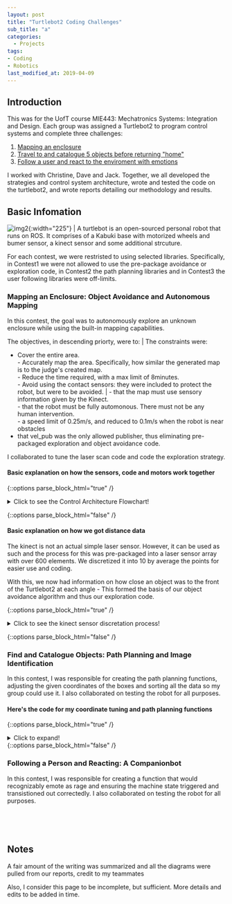 ```yaml
---
layout: post
title: "Turtlebot2 Coding Challenges"
sub_title: "a"
categories:
  - Projects
tags:
- Coding
- Robotics
last_modified_at: 2019-04-09 
---
```



## Introduction 
This was for the UofT course MIE443: Mechatronics Systems: Integration and Design. Each group was assigned a Turtlebot2 to program control systems and complete three challenges:

1. [Mapping an enclosure](#1)
2. [Travel to and catalogue 5 objects before returning "home"](#2)
3. [Follow a user and react to the enviroment with emotions](#3)

I worked with Christine, Dave and Jack. Together, we all developed the strategies and control system architecture, wrote and tested the code on the turtlebot2, and wrote reports detailing our methodology and results.

## Basic Infomation

![img2](https://www.turtlebot.com/assets/images/turtlebot_2_lg.png){:width="225"} | A turtlebot is an open-sourced personal robot that runs on ROS. It comprises of a Kabuki base with motorized wheels and bumer sensor, a kinect sensor and some additional strcuture.

For each contest, we were restristed to using selected libraries. Specifically, in Contest1 we were not allowed to use the pre-package avoidance or exploration code, in Contest2 the path planning libraries and in Contest3 the user following libraries were off-limits.

### Mapping an Enclosure: Object Avoidance and Autonomous Mapping <a name="1"></a>
In this contest, the goal was to autonomously explore an unknown enclosure while using the built-in mapping capabilities. 

The objectives, in descending priorty, were to: | The constraints were:
- Cover the entire area. <br> - Accurately map the area. Specifically, how similar the generated map is to the judge's created map.<br>- Reduce the time required, with a max limit of 8minutes.<br>- Avoid using the contact sensors: they were included to protect the robot, but were to be avoided. | - that the map must use sensory information given by the Kinect.<br>- that the robot must be fully automonous. There must not be any human intervention.<br>- a speed limit of 0.25m/s, and reduced to 0.1m/s when the robot is near obstacles
- that vel_pub was the only allowed publisher, thus eliminating pre-packaged exploration and object avoidance code.

I collaborated to tune the laser scan code and code the exploration strategy. 

#### Basic explanation on how the sensors, code and motors work together
 
{::options parse_block_html="true" /} 
 
<details>
  <summary markdown="span">Click to see the Control Architecture Flowchart!</summary>
  
  ![img2](/images/projects/turtlebot2/flowchart_controller_architecture.PNG "Contest 1 Flowchart")
  
  Diagram credit to Christine for drawing it 
    
</details>

{::options parse_block_html="false" /}

#### Basic explanation on how we got distance data 

The kinect is not an actual simple laser sensor. However, it can be used as such and the process for this was pre-packaged into a laser sensor array with over 600 elements. We discretized it into 10 by average the points for easier use and coding.

With this, we now had information on how close an object was to the front of the Turtlebot2 at each angle - This formed the basis of our object avoidance algorithm and thus our exploration code.
  
{::options parse_block_html="true" /} 

<details>
  <summary markdown="span">Click to see the kinect sensor discretation process!</summary>

  ![img2](/images/projects/turtlebot2/discretation_process_laserCallback.PNG "How the Laser Works")
  
  Image credit to the course for providing it 
    
</details>

{::options parse_block_html="false" /}



### Find and Catalogue Objects: Path Planning and Image Identification <a name="2"></a>
In this contest, I was responsible for creating the path planning functions, adjusting the given coordinates of the boxes and sorting all the data so my group could use it. I also collaborated on testing the robot for all purposes.

#### Here's the code for my coordinate tuning and path planning functions

{::options parse_block_html="true" /} 
<details>
  <summary>Click to expand!</summary>
    
  ```
    test
    function whatIsLove() {
      console.log('Baby Don't hurt me. Don't hurt me');
      return 'No more';
    }
  ```
  
</details>
{::options parse_block_html="false" /}

### Following a Person and Reacting: A Companionbot <a name="3"></a>
In this contest, I was responsible for creating a function that would recognizably emote as rage and ensuring the machine state triggered and transistioned out correctedly.  I also collaborated on testing the robot for all purposes.

<p>&nbsp;</p> 
<p>&nbsp;</p> 

## Notes
A fair amount of the writing was summarized and all the diagrams were pulled from our reports, credit to my teammates

Also, I consider this page to be incomplete, but sufficient. More details and edits to be added in time.









